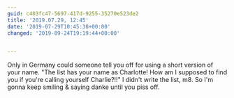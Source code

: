 ```yaml
---
guid: c403fc47-5697-417d-9255-35270e523de2
title: '2019.07.29, 12:45'
date: '2019-07-29T10:45:38+00:00'
changed: '2019-09-24T19:19:44+00:00'


---
```


Only in Germany could someone tell you off for using a short version of your name. "The list has your name as Charlotte! How am I supposed to find you if you're calling yourself Charlie?!!" I didn't write the list, m8. So I'm gonna keep smiling & saying danke until you piss off.
